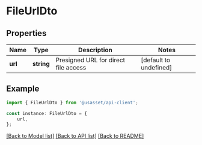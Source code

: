 # FileUrlDto


## Properties

Name | Type | Description | Notes
------------ | ------------- | ------------- | -------------
**url** | **string** | Presigned URL for direct file access | [default to undefined]

## Example

```typescript
import { FileUrlDto } from '@usasset/api-client';

const instance: FileUrlDto = {
    url,
};
```

[[Back to Model list]](../README.md#documentation-for-models) [[Back to API list]](../README.md#documentation-for-api-endpoints) [[Back to README]](../README.md)
